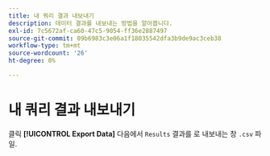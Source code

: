 ```yaml
---
title: 내 쿼리 결과 내보내기
description: 데이터 결과를 내보내는 방법을 알아봅니다.
exl-id: 7c5672af-ca60-47c5-9054-ff36e2887497
source-git-commit: 09b6983c3e06a1f18035542dfa3b9de9ac3ceb38
workflow-type: tm+mt
source-wordcount: '26'
ht-degree: 0%

---
```


# 내 쿼리 결과 내보내기

클릭 **[!UICONTROL Export Data]** 다음에서 `Results` 결과를 로 내보내는 창 `.csv` 파일.
